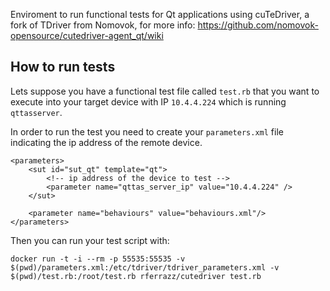 Enviroment to run functional tests for Qt applications using cuTeDriver, a fork of TDriver from Nomovok, for more info: https://github.com/nomovok-opensource/cutedriver-agent_qt/wiki

## How to run tests

Lets suppose you have a functional test file called `test.rb` that you want to execute into your target device with IP `10.4.4.224` which is running `qttasserver`.

In order to run the test you need to create your `parameters.xml` file indicating the ip address of the remote device.

```
<parameters>
	<sut id="sut_qt" template="qt">
		<!-- ip address of the device to test -->
		<parameter name="qttas_server_ip" value="10.4.4.224" />
	</sut>

	<parameter name="behaviours" value="behaviours.xml"/>
</parameters>
```

Then you can run your test script with:
```
docker run -t -i --rm -p 55535:55535 -v $(pwd)/parameters.xml:/etc/tdriver/tdriver_parameters.xml -v $(pwd)/test.rb:/root/test.rb rferrazz/cutedriver test.rb
```

